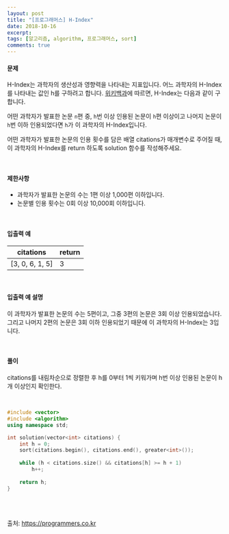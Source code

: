 ```yaml
---
layout: post
title: "[프로그래머스] H-Index"
date: 2018-10-16
excerpt:
tags: [알고리즘, algorithm, 프로그래머스, sort]
comments: true
---
```


#### 문제

H-Index는 과학자의 생산성과 영향력을 나타내는 지표입니다. 어느 과학자의 H-Index를 나타내는 값인 h를 구하려고 합니다. [위키백과](https://en.wikipedia.org/wiki/H-index)에 따르면, H-Index는 다음과 같이 구합니다.

어떤 과학자가 발표한 논문 `n`편 중, `h`번 이상 인용된 논문이 `h`편 이상이고 나머지 논문이 `h`번 이하 인용되었다면 `h`가 이 과학자의 H-Index입니다.

어떤 과학자가 발표한 논문의 인용 횟수를 담은 배열 citations가 매개변수로 주어질 때, 이 과학자의 H-Index를 return 하도록 solution 함수를 작성해주세요.

<br/>

#### 제한사항

* 과학자가 발표한 논문의 수는 1편 이상 1,000편 이하입니다.
* 논문별 인용 횟수는 0회 이상 10,000회 이하입니다.

<br/>

#### 입출력 예

citations | return
----------|-------
[3, 0, 6, 1, 5] | 3

<br/>

#### 입출력 예 설명

이 과학자가 발표한 논문의 수는 5편이고, 그중 3편의 논문은 3회 이상 인용되었습니다. 그리고 나머지 2편의 논문은 3회 이하 인용되었기 때문에 이 과학자의 H-Index는 3입니다.

<br/>

#### 풀이

citations를 내림차순으로 정렬한 후 h를 0부터 1씩 키워가며 h번 이상 인용된 논문이 h개 이상인지 확인한다.

<br/>

``` cpp
#include <vector>
#include <algorithm>
using namespace std;

int solution(vector<int> citations) {
    int h = 0;
    sort(citations.begin(), citations.end(), greater<int>());
    
    while (h < citations.size() && citations[h] >= h + 1)
        h++;
    
    return h;
}
```

<br/>
<br/>

출처: https://programmers.co.kr
